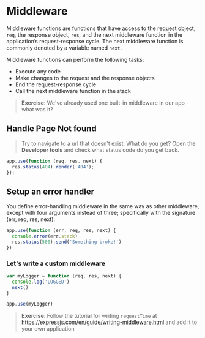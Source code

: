 # Middleware
Middleware functions are functions that have access to the request object, `req`, the response object, `res`, and the next middleware function in the application’s request-response cycle. The next middleware function is commonly denoted by a variable named `next`.

Middleware functions can perform the following tasks:

- Execute any code
- Make changes to the request and the response objects
- End the request-response cycle
- Call the next middleware function in the stack

> **Exercise**: We've already used one built-in middleware in our app - what was it?

## Handle Page Not found
> Try to navigate to a url that doesn't exist. What do you get? Open the **Developer tools** and check what status code do you get back.

```js
app.use(function (req, res, next) {
  res.status(404).render('404');
});
```

## Setup an error handler
You define error-handling middleware in the same way as other middleware, except with four arguments instead of three; specifically with the signature (err, req, res, next):

```js
app.use(function (err, req, res, next) {
  console.error(err.stack)
  res.status(500).send('Something broke!')
})
```

### Let's write a custom middleware
```js
var myLogger = function (req, res, next) {
  console.log('LOGGED')
  next()
}

app.use(myLogger)
```

> **Exercise**: Follow the tutorial for writing `requestTime` at https://expressjs.com/en/guide/writing-middleware.html and add it to your own application
